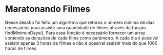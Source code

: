 # Maratonando Filmes

Nesse desafio foi feito um algoritmo que retorna o número mínimo de dias necessários para assistir uma quantidade de filmes através da função findMinimunDays(). Para essa função é necessário fornecer um array contendo as durações de cada filme como parâmetro. A cada dia é possível assistir apenas 3 horas de filmes e não é possível assistir mais do que 1000 horas de filmes.
